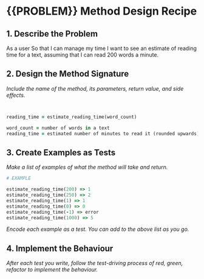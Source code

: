 # {{PROBLEM}} Method Design Recipe

## 1. Describe the Problem

As a user
So that I can manage my time
I want to see an estimate of reading time for a text, assuming that I can read 200 words a minute.

## 2. Design the Method Signature

_Include the name of the method, its parameters, return value, and side effects._

```ruby


reading_time = estimate_reading_time(word_count)

word_count = number of words in a text
reading_time = estimated number of minutes to read it (rounded upwards)


```

## 3. Create Examples as Tests

_Make a list of examples of what the method will take and return._

```ruby
# EXAMPLE

estimate_reading_time(200) => 1
estimate_reading_time(250) => 2
estimate_reading_time(1) => 1
estimate_reading_time(0) => 0
estimate_reading_time(-1) => error
estimate_reading_time(1000) => 5


```

_Encode each example as a test. You can add to the above list as you go._

## 4. Implement the Behaviour

_After each test you write, follow the test-driving process of red, green, refactor to implement the behaviour._